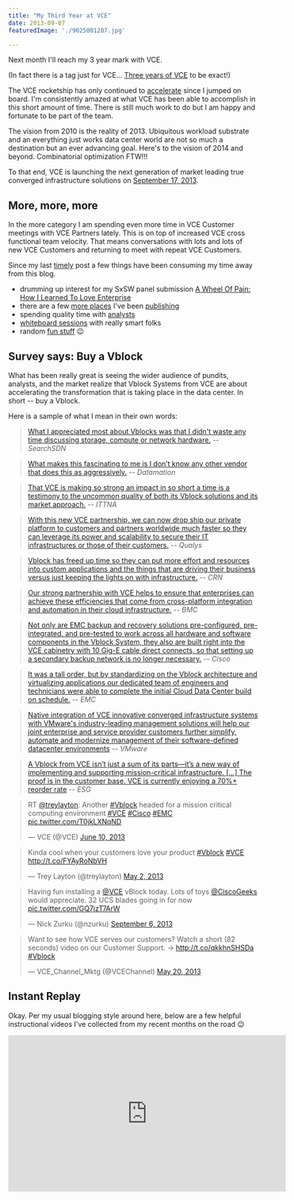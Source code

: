 ```yaml
---
title: "My Third Year at VCE"
date: 2013-09-07 
featuredImage: './9025001287.jpg'

---
```


Next month I'll reach my 3 year mark with VCE. 

(In fact there is a tag just for VCE... [Three years of VCE] to be exact!)

The VCE rocketship has only continued to [accelerate] since I jumped on board. I'm consistently amazed at what VCE has been able to accomplish in this short amount of time. There is still much work to do but I am happy and fortunate to be part of the team. 

The vision from 2010 is the reality of 2013. Ubiquitous workload substrate and an everything just works data center world are not so much a destination but an ever advancing goal. Here's to the vision of 2014 and beyond. Combinatorial optimization FTW!!!

To that end, VCE is launching the next generation of market leading true converged infrastructure solutions on [September 17, 2013][accelerate].

More, more, more
----------------

In the more category I am spending even more time in VCE Customer meetings with VCE Partners lately. This is on top of increased VCE cross functional team velocity. That means conversations with lots and lots of new VCE Customers and returning to meet with repeat VCE Customers.

Since my last [timely] post a few things have been consuming my time away from this blog. 

- drumming up interest for my SxSW panel submission [A Wheel Of Pain: How I Learned To Love Enterprise][Wheel of Pain]
- there are a few [more places] I've been [publishing]
- spending quality time with [analysts]
- [whiteboard sessions] with really smart folks
- random [fun stuff] :wink:

Survey says: Buy a Vblock
-------------------------

What has been really great is seeing the wider audience of pundits, analysts, and the market realize that Vblock Systems from VCE are about accelerating the transformation that is taking place in the data center. In short -- buy a Vblock.

Here is a sample of what I mean in their own words:

> [What I appreciated most about Vblocks was that I didn't waste any time discussing storage, compute or network hardware.][it is easier to just buy Vblock] -- *SearchSDN*

> [What makes this fascinating to me is I don’t know any other vendor that does this as aggressively.][VCE's Strategic Advantage: Best of Breed Process] -- *Datamation*

> [That VCE is making so strong an impact in so short a time is a testimony to the uncommon quality of both its Vblock solutions and its market approach.][VCE: The New Digital Factory] -- *ITTNA*

> [With this new VCE partnership, we can now drop ship our private platform to customers and partners worldwide much faster so they can leverage its power and scalability to secure their IT infrastructures or those of their customers.][QualysGuard Private Cloud Platform] -- *Qualys*

> [Vblock has freed up time so they can put more effort and resources into custom applications and the things that are driving their business versus just keeping the lights on with infrastructure.][Converged Infrastructure Bets] -- *CRN*

> [Our strong partnership with VCE helps to ensure that enterprises can achieve these efficiencies that come from cross-platform integration and automation in their cloud infrastructure.][BMC Cloud on Vblock] -- *BMC*

> [Not only are EMC backup and recovery solutions pre-configured, pre-integrated, and pre-tested to work across all hardware and software components in the Vblock System, they also are built right into the VCE cabinetry with 10 Gig-E cable direct connects, so that setting up a secondary backup network is no longer necessary.][Data Protection Solutions] -- *Cisco*

> [It was a tall order, but by standardizing on the Vblock architecture and virtualizing applications our dedicated team of engineers and technicians were able to complete the initial Cloud Data Center build on schedule.][EMC Durham Data Center] -- *EMC*

> [Native integration of VCE innovative converged infrastructure systems with VMware's industry-leading management solutions will help our joint enterprise and service provider customers further simplify, automate and modernize management of their software-defined datacenter environments][VMware and VCE] -- *VMware*

> [A Vblock from VCE isn’t just a sum of its parts—it’s a new way of implementing and supporting mission-critical infrastructure. [...] The proof is in the customer base. VCE is currently enjoying a 70%+ reorder rate][ESG Report] -- *ESG*

<blockquote class="twitter-tweet"><p>RT <a href="https://twitter.com/treylayton">@treylayton</a>: Another <a href="https://twitter.com/search?q=%23Vblock&amp;src=hash">#Vblock</a> headed for a mission critical computing environment <a href="https://twitter.com/search?q=%23VCE&amp;src=hash">#VCE</a> <a href="https://twitter.com/search?q=%23Cisco&amp;src=hash">#Cisco</a> <a href="https://twitter.com/search?q=%23EMC&amp;src=hash">#EMC</a> <a href="http://t.co/T0jkLXNqND">pic.twitter.com/T0jkLXNqND</a></p>&mdash; VCE (@VCE) <a href="https://twitter.com/VCE/statuses/344085931759898624">June 10, 2013</a></blockquote>
<script async src="//platform.twitter.com/widgets.js" charset="utf-8"></script>

<blockquote class="twitter-tweet"><p>Kinda cool when your customers love your product <a href="https://twitter.com/search?q=%23Vblock&amp;src=hash">#Vblock</a> <a href="https://twitter.com/search?q=%23VCE&amp;src=hash">#VCE</a> <a href="http://t.co/FYAyRoNbVH">http://t.co/FYAyRoNbVH</a></p>&mdash; Trey Layton (@treylayton) <a href="https://twitter.com/treylayton/statuses/329781964892667905">May 2, 2013</a></blockquote>
<script async src="//platform.twitter.com/widgets.js" charset="utf-8"></script>

<blockquote class="twitter-tweet"><p>Having fun installing a <a href="https://twitter.com/VCE">@VCE</a> vBlock today. Lots of toys <a href="https://twitter.com/CiscoGeeks">@CiscoGeeks</a> would appreciate. 32 UCS blades going in for now <a href="http://t.co/GQ7jzT7ArW">pic.twitter.com/GQ7jzT7ArW</a></p>&mdash; Nick Zurku (@nzurku) <a href="https://twitter.com/nzurku/statuses/376029484291739648">September 6, 2013</a></blockquote>
<script async src="//platform.twitter.com/widgets.js" charset="utf-8"></script>

<blockquote class="twitter-tweet"><p>Want to see how VCE serves our customers? Watch a short (82 seconds) video on our Customer Support. -&gt; <a href="http://t.co/qkkhnSHSDa">http://t.co/qkkhnSHSDa</a> <a href="https://twitter.com/search?q=%23Vblock&amp;src=hash">#Vblock</a></p>&mdash; VCE_Channel_Mktg (@VCEChannel) <a href="https://twitter.com/VCEChannel/statuses/336476174731591680">May 20, 2013</a></blockquote>
<script async src="//platform.twitter.com/widgets.js" charset="utf-8"></script>

Instant Replay
--------------

Okay. Per my usual blogging style around here, below are a few helpful instructional videos I've collected from my recent months on the road :wink:

<iframe width="560" height="315" src="https://www.youtube.com/embed/79HFkkHzCpw" frameborder="0" allow="accelerometer; autoplay; encrypted-media; gyroscope; picture-in-picture" allowfullscreen></iframe>

[Three years of VCE]:http://fudge.org/tags/vce/
[Wheel of Pain]:http://panelpicker.sxsw.com/vote/18104
[more places]:http://thebackupwindow.emc.com/author/jay_cuthrell/
[publishing]:https://blog.vce.com/author/jay-cuthrell/
[analysts]:https://blog.vce.com/trends/vce-perspectives-gartner-catalyst-2013/
[timely]: http://fudge.org/a-timely-question/
[whiteboard sessions]:http://www.youtube.com/watch?v=YddLdU6q9io
[fun stuff]:http://www.youtube.com/watch?v=aFg7EQao79o
[it is easier to just buy Vblock]:http://searchsdn.techtarget.com/news/2240204778/VCE-Vblock-wont-die-in-the-Cisco-VMware-network-virtualization-war
[accelerate]:http://www.vce.com/accelerate
[VCE's Strategic Advantage: Best of Breed Process]:http://www.datamation.com/data-center/vces-strategic-advantage-best-of-breed-process.html
[VCE: The New Digital Factory]:http://it-tna.com/2013/09/03/vce-the-new-digital-factory/
[EMC Durham Data Center]:http://itblog.emc.com/2013/07/18/emc-durham-data-center-the-first-90-days-mad-dash-teamwork-brings-success/
[QualysGuard Private Cloud Platform]:https://community.qualys.com/blogs/news/2013/06/10/qualys-announces-availability-of-qualysguard-private-cloud-platform-on-vce-vblock-systems
[Converged Infrastructure Bets]:http://www.crn.com/news/data-center/240155540/converged-infrastructure-bets-are-in-where-are-they-paying-off.htm?pgno=10
[BMC Cloud on Vblock]:https://communities.bmc.com/community/bsm_initiatives/cloud/blog/2013/07/19/bmc-cloud-on-vblock
[VMware and VCE]:http://www.vmware.com/company/news/releases/vmw-vce-pex-022613.html
[Data Protection Solutions]:http://blogs.cisco.com/datacenter/data-protection-solutions-for-the-vblock-system/
[ESG Report]:http://www.esg-global.com/briefs/vce-lifecycle-assurance-doing-the-hard-work-so-you-done28099t-have-to/
